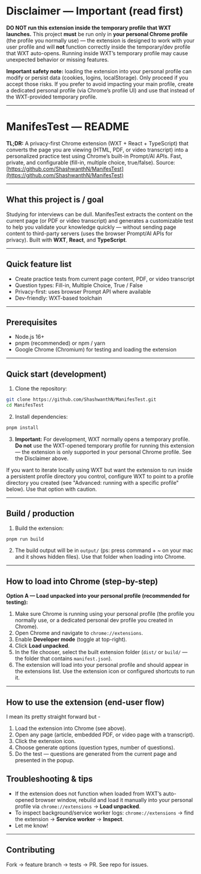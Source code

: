 # Disclaimer — Important (read first)

**DO NOT run this extension inside the temporary profile that WXT launches.**
This project **must** be run only in **your personal Chrome profile** (the profile you normally use) — the extension is designed to work with your user profile and will **not** function correctly inside the temporary/dev profile that WXT auto-opens. Running inside WXT’s temporary profile may cause unexpected behavior or missing features.

**Important safety note:** loading the extension into your personal profile can modify or persist data (cookies, logins, localStorage). Only proceed if you accept those risks. If you prefer to avoid impacting your main profile, create a dedicated personal profile (via Chrome’s profile UI) and use that instead of the WXT-provided temporary profile.

---

# ManifesTest — README

**TL;DR:** A privacy-first Chrome extension (WXT + React + TypeScript) that converts the page you are viewing (HTML, PDF, or video transcript) into a personalized practice test using Chrome’s built-in Prompt/AI APIs. Fast, private, and configurable (fill-in, multiple choice, true/false).
Source: [https://github.com/ShashwanthN/ManifesTest](https://github.com/ShashwanthN/ManifesTest)

---

## What this project is / goal

Studying for interviews can be dull. ManifesTest extracts the content on the current page (or PDF or video transcript) and generates a customizable test to help you validate your knowledge quickly — without sending page content to third-party servers (uses the browser Prompt/AI APIs for privacy). Built with **WXT**, **React**, and **TypeScript**.

---

## Quick feature list

* Create practice tests from current page content, PDF, or video transcript
* Question types: Fill-in, Multiple Choice, True / False
* Privacy-first: uses browser Prompt API where available
* Dev-friendly: WXT-based toolchain

---

## Prerequisites

* Node.js 16+
* pnpm (recommended) or npm / yarn
* Google Chrome (Chromium) for testing and loading the extension

---

## Quick start (development)

1. Clone the repository:

```bash
git clone https://github.com/ShashwanthN/ManifesTest.git
cd ManifesTest
```

2. Install dependencies:

```bash
pnpm install
```

3. **Important:** For development, WXT normally opens a temporary profile. **Do not** use the WXT-opened temporary profile for running this extension — the extension is only supported in your personal Chrome profile. See the Disclaimer above.

If you want to iterate locally using WXT but want the extension to run inside a persistent profile directory you control, configure WXT to point to a profile directory you created (see "Advanced: running with a specific profile" below). Use that option with caution.

---

## Build / production

1. Build the extension:

```bash
pnpm run build
```

2. The build output will be in `output/` (ps: press command + ~ on your mac and it shows hidden files). Use that folder when loading into Chrome.

---

## How to load into Chrome (step-by-step)

**Option A — Load unpacked into your personal profile (recommended for testing):**

1. Make sure Chrome is running using your personal profile (the profile you normally use, or a dedicated personal dev profile you created in Chrome).
2. Open Chrome and navigate to `chrome://extensions`.
3. Enable **Developer mode** (toggle at top-right).
4. Click **Load unpacked**.
5. In the file chooser, select the built extension folder (`dist/` or `build/` — the folder that contains `manifest.json`).
6. The extension will load into your personal profile and should appear in the extensions list. Use the extension icon or configured shortcuts to run it.



---

## How to use the extension (end-user flow)

I mean its pretty straight forward but -

1. Load the extension into Chrome (see above).
2. Open any page (article, embedded PDF, or video page with a transcript).
3. Click the extension icon.
4. Choose generate options (question types, number of questions).
5. Do the test — questions are generated from the current page and presented in the popup.



## Troubleshooting & tips

* If the extension does not function when loaded from WXT’s auto-opened browser window, rebuild and load it manually into your personal profile via `chrome://extensions` → **Load unpacked**.
* To inspect background/service worker logs: `chrome://extensions` → find the extension → **Service worker** → **Inspect**.
* Let me know!

---

## Contributing

Fork → feature branch → tests → PR. See repo for issues.
